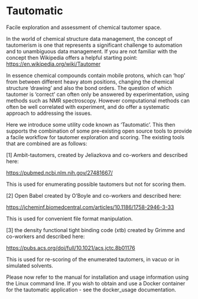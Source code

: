# Tautomatic
Facile exploration and assessment of chemical tautomer space. 

In the world of chemical structure data management, the concept of tautomerism is one that represents a significant challenge to automation and to unambiguous data management. If you are not familiar with the concept then Wikipedia offers a helpful starting point:
https://en.wikipedia.org/wiki/Tautomer

In essence chemical compounds contain mobile protons, which can ‘hop’ from between different heavy atom positions, changing the chemical structure ‘drawing’ and also the bond orders. The question of which tautomer is ‘correct’ can often only be answered by experimentation, using methods such as NMR spectroscopy. However computational methods can often be well correlated with experiment, and do offer a systematic approach to addressing the issues. 

Here we introduce some utility code known as ‘Tautomatic’. This then supports the combination of some pre-existing open source tools  to provide a facile workflow for tautomer exploration and scoring. The existing tools that are combined are as follows: 

[1] Ambit-tautomers, created by Jeliazkova and co-workers and described here:

https://pubmed.ncbi.nlm.nih.gov/27481667/

This is used for enumerating possible tautomers but not for scoring them. 

[2] Open Babel created by O’Boyle and co-workers and described here:

https://jcheminf.biomedcentral.com/articles/10.1186/1758-2946-3-33

This is used for convenient file format manipulation.

[3] the density functional tight binding code (xtb) created by Grimme and co-workers and described here:

https://pubs.acs.org/doi/full/10.1021/acs.jctc.8b01176

This is used for re-scoring of the enumerated tautomers, in vacuo or in simulated solvents.

Please now refer to the manual for installation and usage information using the Linux command line.
If you wish to obtain and use a Docker container for the tautomatic application - see the docker_usage documentation. 
